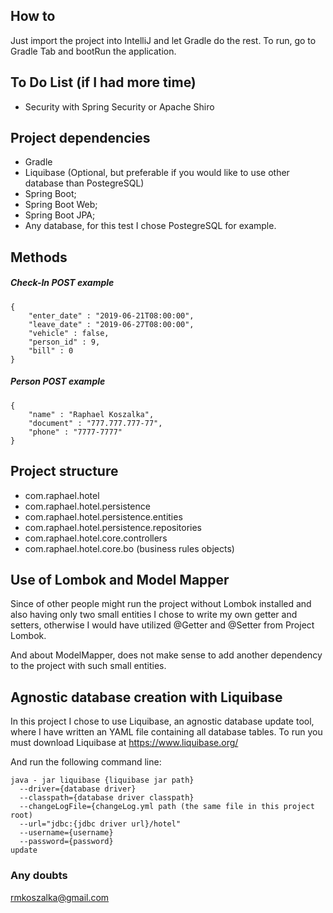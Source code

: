 ## How to
Just import the project into IntelliJ and let Gradle do the rest.
To run, go to Gradle Tab and bootRun the application.

## To Do List (if I had more time)
- Security with Spring Security or Apache Shiro

## Project dependencies

- Gradle
- Liquibase (Optional, but preferable if you would like to use other database than PostegreSQL)
- Spring Boot;
- Spring Boot Web;
- Spring Boot JPA;
- Any database, for this test I chose PostegreSQL for example.

## Methods

##### Check-In POST example

```
{
	"enter_date" : "2019-06-21T08:00:00",
	"leave_date" : "2019-06-27T08:00:00",
	"vehicle" : false,
	"person_id" : 9,
	"bill" : 0
}
```

##### Person POST example

```
{
	"name" : "Raphael Koszalka",
	"document" : "777.777.777-77",
	"phone" : "7777-7777"
}
```

## Project structure

- com.raphael.hotel
- com.raphael.hotel.persistence
- com.raphael.hotel.persistence.entities
- com.raphael.hotel.persistence.repositories
- com.raphael.hotel.core.controllers
- com.raphael.hotel.core.bo (business rules objects)

## Use of Lombok and Model Mapper
Since of other people might run the project without Lombok installed and 
also having only two small entities I chose to write my own getter and setters, 
otherwise I would have utilized @Getter and @Setter from Project Lombok.

And about ModelMapper, does not make sense to add another dependency
 to the project with such small entities.

## Agnostic database creation with Liquibase

In this project I chose to use Liquibase, an agnostic database update tool, where I have written
an YAML file containing all database tables. To run you must download Liquibase at https://www.liquibase.org/

And run the following command line:
```
java - jar liquibase {liquibase jar path} 
  --driver={database driver} 
  --classpath={database driver classpath}
  --changeLogFile={changeLog.yml path (the same file in this project root) 
  --url="jdbc:{jdbc driver url}/hotel" 
  --username={username} 
  --password={password}
update
```

### Any doubts
rmkoszalka@gmail.com